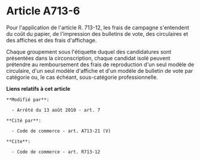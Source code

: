 # Article A713-6

Pour l'application de l'article R. 713-12, les frais de campagne s'entendent du coût du papier, de l'impression des bulletins
de vote, des circulaires et des affiches et des frais d'affichage. 

Chaque groupement sous l'étiquette duquel des candidatures sont présentées dans la circonscription, chaque candidat isolé
peuvent prétendre au remboursement des frais de reproduction d'un seul modèle de circulaire, d'un seul modèle d'affiche et
d'un modèle de bulletin de vote par catégorie ou, le cas échéant, sous-catégorie professionnelle.

**Liens relatifs à cet article**

	**Modifié par**:

	  - Arrêté du 13 août 2010 - art. 7

	**Cité par**:

	  - Code de commerce - art. A713-21 (V)

	**Cite**:

	  - Code de commerce - art. R713-12
